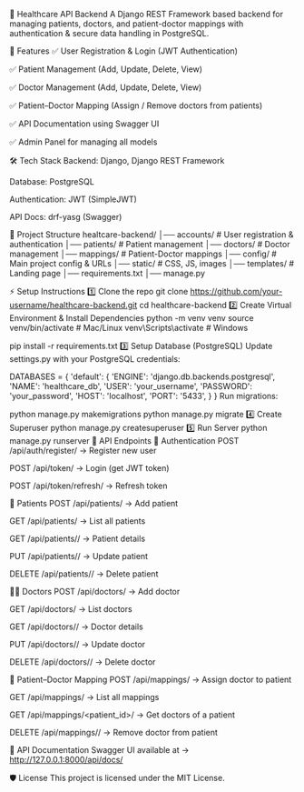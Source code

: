 🏥 Healthcare API Backend
A Django REST Framework based backend for managing patients, doctors, and patient-doctor mappings with authentication & secure data handling in PostgreSQL.

🚀 Features
✅ User Registration & Login (JWT Authentication)

✅ Patient Management (Add, Update, Delete, View)

✅ Doctor Management (Add, Update, Delete, View)

✅ Patient–Doctor Mapping (Assign / Remove doctors from patients)

✅ API Documentation using Swagger UI

✅ Admin Panel for managing all models

🛠️ Tech Stack
Backend: Django, Django REST Framework

Database: PostgreSQL

Authentication: JWT (SimpleJWT)

API Docs: drf-yasg (Swagger)

📂 Project Structure
healtcare-backend/
│── accounts/       # User registration & authentication
│── patients/       # Patient management
│── doctors/        # Doctor management
│── mappings/       # Patient-Doctor mappings
│── config/         # Main project config & URLs
│── static/         # CSS, JS, images
│── templates/      # Landing page
│── requirements.txt
│── manage.py


⚡ Setup Instructions
1️⃣ Clone the repo
git clone https://github.com/your-username/healthcare-backend.git
cd healthcare-backend
2️⃣ Create Virtual Environment & Install Dependencies
python -m venv venv
source venv/bin/activate   # Mac/Linux
venv\Scripts\activate      # Windows

pip install -r requirements.txt
3️⃣ Setup Database (PostgreSQL)
Update settings.py with your PostgreSQL credentials:

DATABASES = {
    'default': {
        'ENGINE': 'django.db.backends.postgresql',
        'NAME': 'healthcare_db',
        'USER': 'your_username',
        'PASSWORD': 'your_password',
        'HOST': 'localhost',
        'PORT': '5433',
    }
}
Run migrations:

python manage.py makemigrations
python manage.py migrate
4️⃣ Create Superuser
python manage.py createsuperuser
5️⃣ Run Server
python manage.py runserver
📌 API Endpoints
🔑 Authentication
POST /api/auth/register/ → Register new user

POST /api/token/ → Login (get JWT token)

POST /api/token/refresh/ → Refresh token

🧑 Patients
POST /api/patients/ → Add patient

GET /api/patients/ → List all patients

GET /api/patients/<id>/ → Patient details

PUT /api/patients/<id>/ → Update patient

DELETE /api/patients/<id>/ → Delete patient

👨‍⚕️ Doctors
POST /api/doctors/ → Add doctor

GET /api/doctors/ → List doctors

GET /api/doctors/<id>/ → Doctor details

PUT /api/doctors/<id>/ → Update doctor

DELETE /api/doctors/<id>/ → Delete doctor

🔗 Patient–Doctor Mapping
POST /api/mappings/ → Assign doctor to patient

GET /api/mappings/ → List all mappings

GET /api/mappings/<patient_id>/ → Get doctors of a patient

DELETE /api/mappings/<id>/ → Remove doctor from patient

📖 API Documentation
Swagger UI available at → http://127.0.0.1:8000/api/docs/

🛡️ License
This project is licensed under the MIT License.

